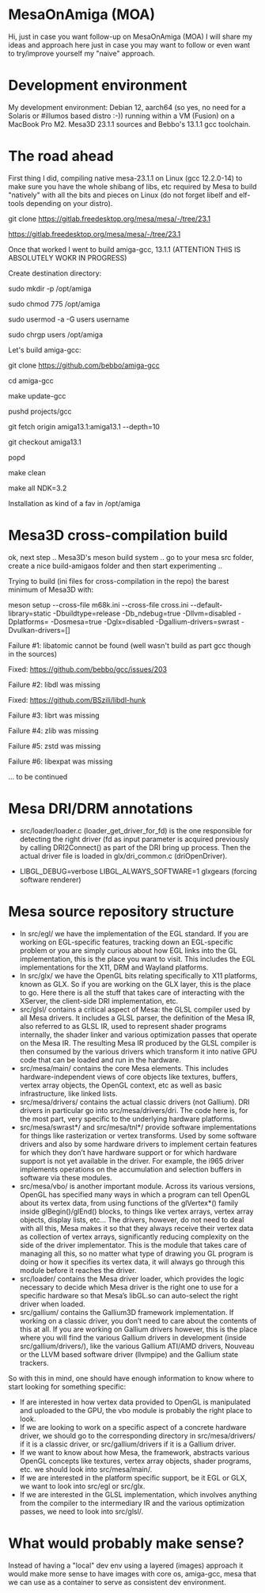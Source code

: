 # MesaOnAmiga (MOA)

Hi, just in case you want follow-up on MesaOnAmiga (MOA) I will share my ideas and approach here just in case you may want to follow or even want to try/improve yourself my "naive" approach.

# Development environment 

My development environment: Debian 12, aarch64 (so yes, no need for a Solaris or #illumos based distro :-))  running within a VM (Fusion) on a MacBook Pro M2. Mesa3D 23.1.1 sources and Bebbo's 13.1.1 gcc toolchain.

# The road ahead

First thing I did,  compiling native mesa-23.1.1 on Linux (gcc 12.2.0-14) to make sure you have the whole shibang of libs, etc required by Mesa to build "natively" with all the bits and pieces on Linux (do not forget libelf and elf-tools depending on your distro).

git clone https://gitlab.freedesktop.org/mesa/mesa/-/tree/23.1

https://gitlab.freedesktop.org/mesa/mesa/-/tree/23.1




Once that worked I went to build amiga-gcc, 13.1.1 (ATTENTION THIS IS ABSOLUTELY WOKR IN PROGRESS)

Create destination directory:

sudo mkdir -p /opt/amiga

sudo chmod 775 /opt/amiga

sudo usermod -a -G users username

sudo chrgp users /opt/amiga


Let's build amiga-gcc:


git clone https://github.com/bebbo/amiga-gcc

cd amiga-gcc

make update-gcc

pushd projects/gcc

git fetch origin amiga13.1:amiga13.1 --depth=10

git checkout amiga13.1

popd

make clean

make all NDK=3.2

Installation as kind of a fav in /opt/amiga

# Mesa3D cross-compilation build

ok, next step .. Mesa3D's meson build system .. go to your mesa src folder, create a nice build-amigaos folder and then start experimenting ..

Trying to build (ini files for cross-compilation in the repo) the barest minimum of Mesa3D with:

meson setup --cross-file m68k.ini --cross-file cross.ini --default-library=static -Dbuildtype=release -Db_ndebug=true -Dllvm=disabled -Dplatforms= -Dosmesa=true -Dglx=disabled -Dgallium-drivers=swrast -Dvulkan-drivers=[]

Failure #1: libatomic cannot be found (well wasn't build as part gcc though in the sources)

Fixed: https://github.com/bebbo/gcc/issues/203

Failure #2: libdl was missing

Fixed: https://github.com/BSzili/libdl-hunk

Failure #3: librt was missing

Failure #4: zlib was missing

Failure #5: zstd was missing

Failure #6: libexpat was missing

... to be continued

# Mesa DRI/DRM annotations

- src/loader/loader.c (loader_get_driver_for_fd) is the one responsible for detecting the right driver (fd as input parameter is acquired previously by calling DRI2Connect() as part of the DRI bring up process. Then the actual driver file is loaded in glx/dri_common.c (driOpenDriver).

- LIBGL_DEBUG=verbose LIBGL_ALWAYS_SOFTWARE=1 glxgears (forcing software renderer)

# Mesa source repository structure

- In src/egl/ we have the implementation of the EGL standard. If you are working on EGL-specific features, tracking down an EGL-specific problem or you are simply curious about how EGL links into the GL implementation, this is the place you want to visit. This includes the EGL implementations for the X11, DRM and Wayland platforms. 
- In src/glx/ we have the OpenGL bits relating specifically to X11 platforms, known as GLX. So if you are working on the GLX layer, this is the place to go. Here there is all the stuff that takes care of interacting with the XServer, the client-side DRI implementation, etc. 
- src/glsl/ contains a critical aspect of Mesa: the GLSL compiler used by all Mesa drivers. It includes a GLSL parser, the definition of the Mesa IR, also referred to as GLSL IR, used to represent shader programs internally, the shader linker and various optimization passes that operate on the Mesa IR. The resulting Mesa IR produced by the GLSL compiler is then consumed by the various drivers which transform it into native GPU code that can be loaded and run in the hardware.
- src/mesa/main/ contains the core Mesa elements. This includes hardware-independent views of core objects like textures, buffers, vertex array objects, the OpenGL context, etc as well as basic infrastructure, like linked lists.
- src/mesa/drivers/ contains the actual classic drivers (not Gallium). DRI drivers in particular go into src/mesa/drivers/dri. The code here is, for the most part, very specific to the underlying hardware platforms.
- src/mesa/swrast*/ and src/mesa/tnl*/ provide software implementations for things like rasterization or vertex transforms. Used by some software drivers and also by some hardware drivers to implement certain features for which they don’t have hardware support or for which hardware support is not yet available in the driver. For example, the i965 driver implements operations on the accumulation and selection buffers in software via these modules.
- src/mesa/vbo/ is another important module. Across its various versions, OpenGL has specified many ways in which a program can tell OpenGL about its vertex data, from using functions of the glVertex*() family inside glBegin()/glEnd() blocks, to things like vertex arrays, vertex array objects, display lists, etc… The drivers, however, do not need to deal with all this, Mesa makes it so that they always receive their vertex data as collection of vertex arrays, significantly reducing complexity on the side of the driver implementator. This is the module that takes care of managing all this, so no matter what type of drawing you GL program is doing or how it specifies its vertex data, it will always go through this module before it reaches the driver.
- src/loader/ contains the Mesa driver loader, which provides the logic necessary to decide which Mesa driver is the right one to use for a specific hardware so that Mesa’s libGL.so can auto-select the right driver when loaded.
- src/gallium/ contains the Gallium3D framework implementation. If working on a classic driver, you don’t need to care about the contents of this at all. If you are working on Gallium drivers however, this is the place where you will find the various Gallium drivers in development (inside src/gallium/drivers/), like the various Gallium ATI/AMD drivers, Nouveau or the LLVM based software driver (llvmpipe) and the Gallium state trackers.

So with this in mind, one should have enough information to know where to start looking for something specific:
 - If are interested in how vertex data provided to OpenGL is manipulated and uploaded to the GPU, the vbo module is probably the right place to look.
 - If we are looking to work on a specific aspect of a concrete hardware driver, we should go to the corresponding directory in src/mesa/drivers/ if it is a classic driver, or src/gallium/drivers if it is a Gallium driver.
 - If we want to know about how Mesa, the framework, abstracts various OpenGL concepts like textures, vertex array objects, shader programs, etc. we should look into src/mesa/main/.
 - If we are interested in the platform specific support, be it EGL or GLX, we want to look into src/egl or src/glx.
 - If we are interested in the GLSL implementation, which involves anything from the compiler to the intermediary IR and the various optimization passes, we need to look into src/glsl/.

# What would probably make sense?

Instead of having a "local" dev env using a layered (images) approach it would make more sense to have images with core os, amiga-gcc, mesa that we can use as a container to serve as consistent dev environment. 
